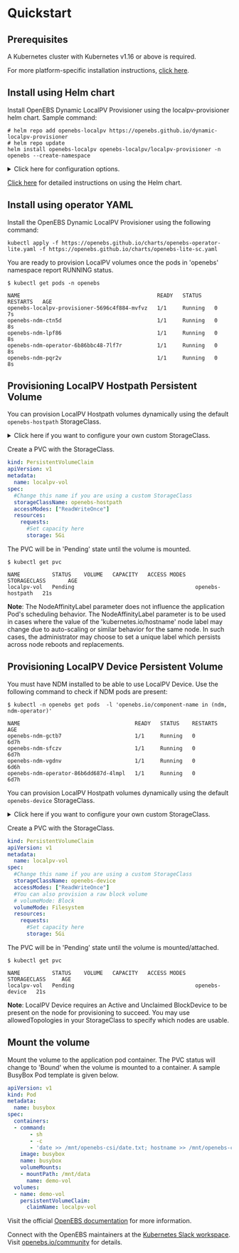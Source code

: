 # Quickstart

## Prerequisites

A Kubernetes cluster with Kubernetes v1.16 or above is required. 

For more platform-specific installation instructions, [click here](./installation/platforms/).

## Install using Helm chart
Install OpenEBS Dynamic LocalPV Provisioner using the localpv-provisioner helm chart. Sample command:
```console
# helm repo add openebs-localpv https://openebs.github.io/dynamic-localpv-provisioner
# helm repo update
helm install openebs-localpv openebs-localpv/localpv-provisioner -n openebs --create-namespace
```
	
<details>
  <summary>Click here for configuration options.</summary>

  1. Install OpenEBS Dynamic LocalPV Provisioner without NDM. 
     
     You may choose to exclude the NDM subchart from installation if...
     - you want to only use OpenEBS LocalPV Hostpath
     - you already have NDM installed. Check if NDM pods exist with the command `kubectl get pods -n openebs -l 'openebs.io/component-name in (ndm, ndm-operator)'`

```console
helm install openebs-localpv openebs-localpv/localpv-provisioner -n openebs --create-namespace \
	--set openebsNDM.enabled=false
```
  2. Install OpenEBS Dynamic LocalPV Provisioner for Hostpath volumes only
```console
helm install openebs-localpv openebs-localpv/localpv-provisioner -n openebs --create-namespace \
	--set openebsNDM.enabled=false \
	--set deviceClass.enabled=false
```
  3. Install OpenEBS Dynamic LocalPV Provisioner with a custom hostpath directory. 
     This will change the `BasePath` value for the 'openebs-hostpath' StorageClass.
```console
helm install openebs-localpv openebs-localpv/localpv-provisioner -n openebs --create-namespace \
	--set hostpathClass.basePath=<custom-hostpath>
```
</details>

[Click here](https://github.com/openebs/dynamic-localpv-provisioner/blob/master/deploy/helm/charts/README.md) for detailed instructions on using the Helm chart.

## Install using operator YAML
Install the OpenEBS Dynamic LocalPV Provisioner using the following command:
```console
kubectl apply -f https://openebs.github.io/charts/openebs-operator-lite.yaml -f https://openebs.github.io/charts/openebs-lite-sc.yaml
```

You are ready to provision LocalPV volumes once the pods in 'openebs' namespace report RUNNING status.
```console
$ kubectl get pods -n openebs

NAME                                           READY   STATUS    RESTARTS   AGE
openebs-localpv-provisioner-5696c4f884-mvfvz   1/1     Running   0          7s
openebs-ndm-ctn5d                              1/1     Running   0          8s
openebs-ndm-lpf86                              1/1     Running   0          8s
openebs-ndm-operator-6b86bbc48-7lf7r           1/1     Running   0          8s
openebs-ndm-pqr2v                              1/1     Running   0          8s
```

## Provisioning LocalPV Hostpath Persistent Volume

You can provision LocalPV Hostpath volumes dynamically using the default `openebs-hostpath` StorageClass.

<details>
  <summary>Click here if you want to configure your own custom StorageClass.</summary>

  ```yaml
  #This is a custom StorageClass template
  # Uncomment config options as desired
  apiVersion: storage.k8s.io/v1
  kind: StorageClass
  metadata:
    name: custom-hostpath
    annotations:
      #Use this annotation to set this StorageClass by default
      # storageclass.kubernetes.io/is-default-class: true
      openebs.io/cas-type: local
      cas.openebs.io/config: |
        - name: StorageType
          value: "hostpath"
       #Use this to set a custom
       # hostpath directory
       #- name: BasePath
       #  value: "/mnt/data"
       #Use this to set a custom
       # label for node selection
       # This label will be used to
       # uniquely identify a node instead
       # of 'kubernetes.io/hostname'
       #- name: NodeAffinityLabel
       #  value: "openebs.io/custom-node-unique-id"
  provisioner: openebs.io/local
  reclaimPolicy: Delete
  #It is necessary to have volumeBindingMode as WaitForFirstConsumer
  volumeBindingMode: WaitForFirstConsumer
  #Match labels in allowedTopologies to select nodes for volume provisioning
  # allowedTopologies:
  # - matchLabelExpressions:
  #   - key: kubernetes.io/hostname
  #     values:
  #     - worker-1
  #     - worker-2
  ```
</details>

Create a PVC with the StorageClass.
```yaml
kind: PersistentVolumeClaim
apiVersion: v1
metadata:
  name: localpv-vol
spec:
  #Change this name if you are using a custom StorageClass
  storageClassName: openebs-hostpath
  accessModes: ["ReadWriteOnce"]
  resources:
    requests:
      #Set capacity here
      storage: 5Gi
```
The PVC will be in 'Pending' state until the volume is mounted.
```console
$ kubectl get pvc

NAME          STATUS    VOLUME   CAPACITY   ACCESS MODES   STORAGECLASS       AGE
localpv-vol   Pending                                      openebs-hostpath   21s
```
**Note**: The NodeAffinityLabel parameter does not influence the application Pod's scheduling behavior. The NodeAffinityLabel parameter is to be used in cases where the value of the 'kubernetes.io/hostname' node label may change due to auto-scaling or similar behavior for the same node. In such cases, the administrator may choose to set a unique label which persists across node reboots and replacements.

## Provisioning LocalPV Device Persistent Volume

You must have NDM installed to be able to use LocalPV Device. Use the following command to check if NDM pods are present:
```console
$ kubectl -n openebs get pods  -l 'openebs.io/component-name in (ndm, ndm-operator)'

NAME                                    READY   STATUS    RESTARTS   AGE
openebs-ndm-gctb7                       1/1     Running   0          6d7h
openebs-ndm-sfczv                       1/1     Running   0          6d7h
openebs-ndm-vgdnv                       1/1     Running   0          6d6h
openebs-ndm-operator-86b6dd687d-4lmpl   1/1     Running   0          6d7h
```

You can provision LocalPV Hostpath volumes dynamically using the default `openebs-device` StorageClass.

<details>
  <summary>Click here if you want to configure your own custom StorageClass.</summary>

  ```yaml
  #This is a custom StorageClass template
  # Uncomment config options as desired
  apiVersion: storage.k8s.io/v1
  kind: StorageClass
  metadata:
    name: custom-device
    annotations:
      #Use this annotation to set this StorageClass by default
      # storageclass.kubernetes.io/is-default-class: true
      openebs.io/cas-type: local
      cas.openebs.io/config: |
        - name: StorageType
          value: "device"
       #Use this to set the filesystem
       # type. Default is 'ext4'.
       #- name: FSType
       #  value: "xfs"
       #Only blockdevices with the label
       # openebs.io/block-device-tag=mongo
       # will be used
       #- name: BlockDeviceTag
       #  value: "mongo"
  provisioner: openebs.io/local
  reclaimPolicy: Delete
  #It is necessary to have volumeBindingMode as WaitForFirstConsumer
  volumeBindingMode: WaitForFirstConsumer
  #Match labels in allowedTopologies to select nodes for volume provisioning
  # allowedTopologies:
  # - matchLabelExpressions:
  #   - key: kubernetes.io/hostname
  #     values:
  #     - worker-1
  #     - worker-2
  ```
</details>

Create a PVC with the StorageClass.
```yaml
kind: PersistentVolumeClaim
apiVersion: v1
metadata:
  name: localpv-vol
spec:
  #Change this name if you are using a custom StorageClass
  storageClassName: openebs-device
  accessModes: ["ReadWriteOnce"]
  #You can also provision a raw block volume
  # volumeMode: Block
  volumeMode: Filesystem
  resources:
    requests:
      #Set capacity here
      storage: 5Gi
```
The PVC will be in 'Pending' state until the volume is mounted/attached.
```console
$ kubectl get pvc

NAME          STATUS    VOLUME   CAPACITY   ACCESS MODES   STORAGECLASS     AGE
localpv-vol   Pending                                      openebs-device   21s
```
**Note**: LocalPV Device requires an Active and Unclaimed BlockDevice to be present on the node for provisioning to succeed. You may use allowedTopologies in your StorageClass to specify which nodes are usable.

## Mount the volume

Mount the volume to the application pod container. The PVC status will change to 'Bound' when the volume is mounted to a container. A sample BusyBox Pod template is given below.
```yaml
apiVersion: v1
kind: Pod
metadata:
  name: busybox
spec:
  containers:
  - command:
       - sh
       - -c
       - 'date >> /mnt/openebs-csi/date.txt; hostname >> /mnt/openebs-csi/hostname.txt; sync; sleep 5; sync; tail -f /dev/null;'
    image: busybox
    name: busybox
    volumeMounts:
    - mountPath: /mnt/data
      name: demo-vol
  volumes:
  - name: demo-vol
    persistentVolumeClaim:
      claimName: localpv-vol
```


Visit the official [OpenEBS documentation](https://docs.openebs.io) for more information.

Connect with the OpenEBS maintainers at the [Kubernetes Slack workspace](https://kubernetes.slack.com/messages/openebs). Visit [openebs.io/community](https://openebs.io/community) for details.
